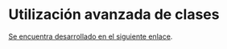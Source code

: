 <div align="justify">

# Utilización avanzada de clases

[Se encuentra desarrollado en el siguiente enlace](../Unidad-4-Creacion-clases-Utilizacion-objetos/).

</div>